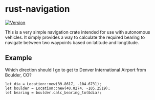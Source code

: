 # rust-navigation

[![Version](https://img.shields.io/crates/v/navigation.svg)](https://crates.io/crates/navigation)

This is a very simple navigation crate intended for use with autonomous vehicles. It simply provides a way to calculate the required bearing to navigate between two waypoints based on latitude and longtitude.

## Example

Which direction should I go to get to Denver International Airport from Boulder, CO?

```
let dia = Location::new(39.8617, -104.6731);
let boulder = Location::new(40.0274, -105.2519);
let bearing = boulder.calc_bearing_to(&dia);
```
